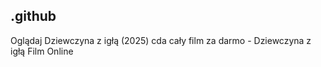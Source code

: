 ## .github

Oglądaj Dziewczyna z igłą (2025) cda cały film za darmo - Dziewczyna z igłą Film Online
